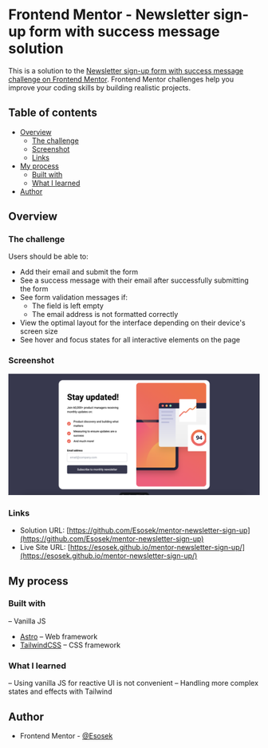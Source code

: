 # Frontend Mentor - Newsletter sign-up form with success message solution

This is a solution to the [Newsletter sign-up form with success message challenge on Frontend Mentor](https://www.frontendmentor.io/challenges/newsletter-signup-form-with-success-message-3FC1AZbNrv). Frontend Mentor challenges help you improve your coding skills by building realistic projects. 

## Table of contents

- [Overview](#overview)
  - [The challenge](#the-challenge)
  - [Screenshot](#screenshot)
  - [Links](#links)
- [My process](#my-process)
  - [Built with](#built-with)
  - [What I learned](#what-i-learned)
- [Author](#author)

## Overview

### The challenge

Users should be able to:

- Add their email and submit the form
- See a success message with their email after successfully submitting the form
- See form validation messages if:
  - The field is left empty
  - The email address is not formatted correctly
- View the optimal layout for the interface depending on their device's screen size
- See hover and focus states for all interactive elements on the page

### Screenshot

![](./src/assets/images/screenshot.png)

### Links

- Solution URL: [https://github.com/Esosek/mentor-newsletter-sign-up](https://github.com/Esosek/mentor-newsletter-sign-up)
- Live Site URL: [https://esosek.github.io/mentor-newsletter-sign-up/](https://esosek.github.io/mentor-newsletter-sign-up/)

## My process

### Built with

– Vanilla JS
- [Astro](https://astro.build/) – Web framework
- [TailwindCSS](https://tailwindcss.com/) – CSS framework

### What I learned

– Using vanilla JS for reactive UI is not convenient
– Handling more complex states and effects with Tailwind

## Author

- Frontend Mentor - [@Esosek](https://www.frontendmentor.io/profile/yourusername)

